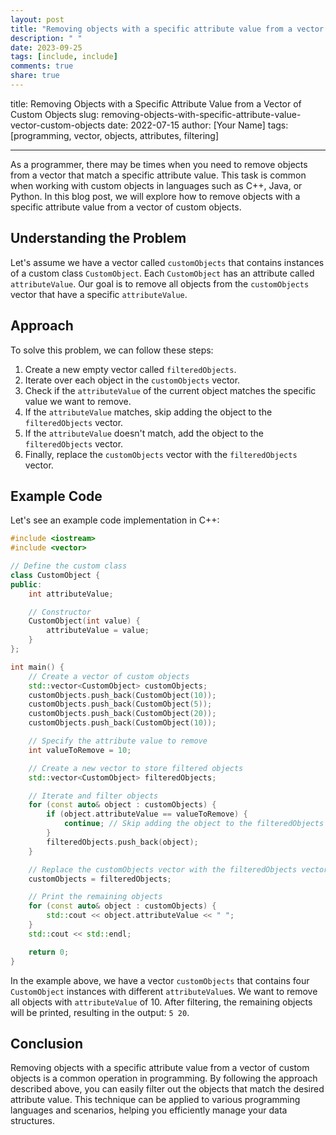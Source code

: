 ```yaml
---
layout: post
title: "Removing objects with a specific attribute value from a vector of custom objects"
description: " "
date: 2023-09-25
tags: [include, include]
comments: true
share: true
---
```

title: Removing Objects with a Specific Attribute Value from a Vector of Custom Objects
slug: removing-objects-with-specific-attribute-value-vector-custom-objects
date: 2022-07-15
author: [Your Name]
tags: [programming, vector, objects, attributes, filtering]

---

As a programmer, there may be times when you need to remove objects from a vector that match a specific attribute value. This task is common when working with custom objects in languages such as C++, Java, or Python. In this blog post, we will explore how to remove objects with a specific attribute value from a vector of custom objects.

## Understanding the Problem

Let's assume we have a vector called `customObjects` that contains instances of a custom class `CustomObject`. Each `CustomObject` has an attribute called `attributeValue`. Our goal is to remove all objects from the `customObjects` vector that have a specific `attributeValue`.

## Approach

To solve this problem, we can follow these steps:

1. Create a new empty vector called `filteredObjects`.
2. Iterate over each object in the `customObjects` vector.
3. Check if the `attributeValue` of the current object matches the specific value we want to remove.
4. If the `attributeValue` matches, skip adding the object to the `filteredObjects` vector.
5. If the `attributeValue` doesn't match, add the object to the `filteredObjects` vector.
6. Finally, replace the `customObjects` vector with the `filteredObjects` vector.

## Example Code

Let's see an example code implementation in C++:

```cpp
#include <iostream>
#include <vector>

// Define the custom class
class CustomObject {
public:
    int attributeValue;

    // Constructor
    CustomObject(int value) {
        attributeValue = value;
    }
};

int main() {
    // Create a vector of custom objects
    std::vector<CustomObject> customObjects;
    customObjects.push_back(CustomObject(10));
    customObjects.push_back(CustomObject(5));
    customObjects.push_back(CustomObject(20));
    customObjects.push_back(CustomObject(10));

    // Specify the attribute value to remove
    int valueToRemove = 10;

    // Create a new vector to store filtered objects
    std::vector<CustomObject> filteredObjects;

    // Iterate and filter objects
    for (const auto& object : customObjects) {
        if (object.attributeValue == valueToRemove) {
            continue; // Skip adding the object to the filteredObjects vector
        }
        filteredObjects.push_back(object);
    }

    // Replace the customObjects vector with the filteredObjects vector
    customObjects = filteredObjects;

    // Print the remaining objects
    for (const auto& object : customObjects) {
        std::cout << object.attributeValue << " ";
    }
    std::cout << std::endl;

    return 0;
}
```

In the example above, we have a vector `customObjects` that contains four `CustomObject` instances with different `attributeValue`s. We want to remove all objects with `attributeValue` of 10. After filtering, the remaining objects will be printed, resulting in the output: `5 20`.

## Conclusion

Removing objects with a specific attribute value from a vector of custom objects is a common operation in programming. By following the approach described above, you can easily filter out the objects that match the desired attribute value. This technique can be applied to various programming languages and scenarios, helping you efficiently manage your data structures.